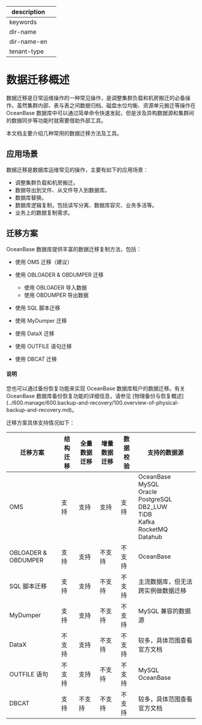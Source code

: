 |description||
|---|---|
|keywords||
|dir-name||
|dir-name-en||
|tenant-type||

# 数据迁移概述

数据迁移是日常运维操作的一种常见操作，是调整集群负载和机房搬迁的必备操作。虽然集群内部、表与表之间数据归档、磁盘水位均衡、资源单元搬迁等操作在 OceanBase 数据库中可以通过简单命令快速发起，但是涉及异构数据源和集群间的数据同步等功能时就需要借助外部工具。

本文档主要介绍几种常用的数据迁移方法及工具。

## 应用场景

数据迁移是数据库运维常见的操作，主要有如下的应用场景：

* 调整集群负载和机房搬迁。
* 数据导出到文件、从文件导入到数据库。
* 数据库替换。
* 数据库逻辑复制，包括读写分离、数据库容灾、业务多活等。
* 业务上的数据复制需求。

## 迁移方案

OceanBase 数据库提供丰富的数据迁移复制方法，包括：

* 使用 OMS 迁移（建议）
* 使用 OBLOADER & OBDUMPER 迁移

  * 使用 OBLOADER 导入数据
  * 使用 OBDUMPER 导出数据

* 使用 SQL 脚本迁移
* 使用 MyDumper 迁移
* 使用 DataX 迁移
* 使用 OUTFILE 语句迁移
* 使用 DBCAT 迁移

<main id="notice" type='explain'>
  <h4>说明</h4>
  <p>您也可以通过备份恢复功能来实现 OceanBase 数据库租户的数据迁移。有关 OceanBase 数据库备份恢复功能的详细信息，请参见 [物理备份与恢复概述](../600.manage/600.backup-and-recovery/100.overview-of-physical-backup-and-recovery.md)。</p>
</main>

迁移方案具体支持情况如下：

|迁移方案|结构迁移|全量数据迁移|增量数据迁移|数据校验|支持的数据源|
|---------|---------|-----------|------------|---------|-------|
|OMS|支持|支持|支持|支持|OceanBase<br>MySQL<br>Oracle<br>PostgreSQL<br>DB2_LUW<br>TiDB<br>Kafka<br>RocketMQ<br>Datahub|
|OBLOADER & OBDUMPER|支持|支持|不支持|不支持|OceanBase|
|SQL 脚本迁移| 支持 |支持| 不支持 |不支持 |主流数据库，但无法跨实例做数据迁移|
|MyDumper| 支持 |支持| 不支持| 不支持 |MySQL 兼容的数据源|
|DataX|不支持|支持|不支持|不支持|较多，具体范围查看官方文档|
|OUTFILE 语句| 不支持 |支持 |不支持 |不支持 |MySQL</br>OceanBase|
|DBCAT|支持|不支持|不支持|不支持|较多，具体范围查看官方文档|
